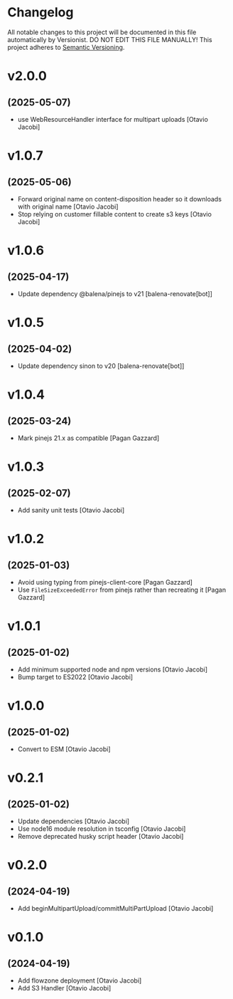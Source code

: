 # Changelog

All notable changes to this project will be documented in this file
automatically by Versionist. DO NOT EDIT THIS FILE MANUALLY!
This project adheres to [Semantic Versioning](http://semver.org/).

# v2.0.0
## (2025-05-07)

* use WebResourceHandler interface for multipart uploads [Otavio Jacobi]

# v1.0.7
## (2025-05-06)

* Forward original name on content-disposition header so it downloads with original name [Otavio Jacobi]
* Stop relying on customer fillable content to create s3 keys [Otavio Jacobi]

# v1.0.6
## (2025-04-17)

* Update dependency @balena/pinejs to v21 [balena-renovate[bot]]

# v1.0.5
## (2025-04-02)

* Update dependency sinon to v20 [balena-renovate[bot]]

# v1.0.4
## (2025-03-24)

* Mark pinejs 21.x as compatible [Pagan Gazzard]

# v1.0.3
## (2025-02-07)

* Add sanity unit tests [Otavio Jacobi]

# v1.0.2
## (2025-01-03)

* Avoid using typing from pinejs-client-core [Pagan Gazzard]
* Use `FileSizeExceededError` from pinejs rather than recreating it [Pagan Gazzard]

# v1.0.1
## (2025-01-02)

* Add minimum supported node and npm versions [Otavio Jacobi]
* Bump target to ES2022 [Otavio Jacobi]

# v1.0.0
## (2025-01-02)

* Convert to ESM [Otavio Jacobi]

# v0.2.1
## (2025-01-02)

* Update dependencies [Otavio Jacobi]
* Use node16 module resolution in tsconfig [Otavio Jacobi]
* Remove deprecated husky script header [Otavio Jacobi]

# v0.2.0
## (2024-04-19)

* Add beginMultipartUpload/commitMultiPartUpload [Otavio Jacobi]

# v0.1.0
## (2024-04-19)

* Add flowzone deployment [Otavio Jacobi]
* Add S3 Handler [Otavio Jacobi]
